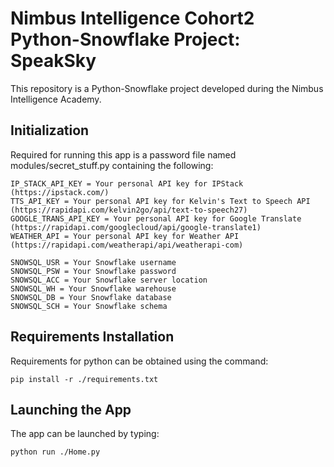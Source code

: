 # Nimbus Intelligence Cohort2 Python-Snowflake Project: SpeakSky

This repository is a Python-Snowflake project developed during the Nimbus Intelligence Academy.

## Initialization

Required for running this app is a password file named modules/secret_stuff.py containing the following:

```
IP_STACK_API_KEY = Your personal API key for IPStack (https://ipstack.com/)
TTS_API_KEY = Your personal API key for Kelvin's Text to Speech API (https://rapidapi.com/kelvin2go/api/text-to-speech27)
GOOGLE_TRANS_API_KEY = Your personal API key for Google Translate (https://rapidapi.com/googlecloud/api/google-translate1)
WEATHER_API = Your personal API key for Weather API (https://rapidapi.com/weatherapi/api/weatherapi-com)

SNOWSQL_USR = Your Snowflake username
SNOWSQL_PSW = Your Snowflake password
SNOWSQL_ACC = Your Snowflake server location
SNOWSQL_WH = Your Snowflake warehouse
SNOWSQL_DB = Your Snowflake database
SNOWSQL_SCH = Your Snowflake schema
```

## Requirements Installation

Requirements for python can be obtained using the command:

```
pip install -r ./requirements.txt
```

## Launching the App

The app can be launched by typing:

```
python run ./Home.py
```